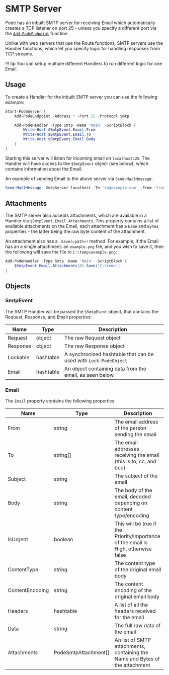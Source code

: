 # SMTP Server

Pode has an inbuilt SMTP server for receiving Email which automatically creates a TCP listener on port 25 - unless you specify a different port via the [`Add-PodeEndpoint`](../../Functions/Core/Add-PodeEndpoint) function.

Unlike with web servers that use the Route functions, SMTP servers use the Handler functions, which let you specify logic for handling responses from TCP streams.

!!! tip
    You can setup multiple different Handlers to run different logic for one Email.

## Usage

To create a Handler for the inbuilt SMTP server you can use the following example:

```powershell
Start-PodeServer {
    Add-PodeEndpoint -Address * -Port 25 -Protocol Smtp

    Add-PodeHandler -Type Smtp -Name 'Main' -ScriptBlock {
        Write-Host $SmtpEvent.Email.From
        Write-Host $SmtpEvent.Email.To
        Write-Host $SmtpEvent.Email.Body
    }
}
```

Starting this server will listen for incoming email on `localhost:25`. The Handler will have access to the `$SmtpEvent` object (see below), which contains information about the Email.

An example of sending Email to the above server via `Send-MailMessage`:

```powershell
Send-MailMessage -SmtpServer localhost -To 'to@example.com' -From 'from@example.com' -Body 'Hello' -Subject 'Hi there' -Port 25
```

## Attachments

The SMTP server also accepts attachments, which are available in a Handler via `$SmtpEvent.Email.Attachments`. This property contains a list of available attachments on the Email, each attachment has a `Name` and `Bytes` properties - the latter being the raw byte content of the attachment.

An attachment also has a `.Save(<path>)` method. For example, if the Email has an a single attachment: an `example.png` file, and you wish to save it, then the following will save the file to `C:\temp\example.png`:

```powershell
Add-PodeHandler -Type Smtp -Name 'Main' -ScriptBlock {
    $SmtpEvent.Email.Attachments[0].Save('C:\temp')
}
```

## Objects

### SmtpEvent

The SMTP Handler will be passed the `$SmtpEvent` object, that contains the Request, Response, and Email properties:

| Name | Type | Description |
| ---- | ---- | ----------- |
| Request | object | The raw Request object |
| Response | object | The raw Response object |
| Lockable | hashtable | A synchronized hashtable that can be used with `Lock-PodeObject` |
| Email | hashtable | An object containing data from the email, as seen below |

### Email

The `Email` property contains the following properties:

| Name | Type | Description |
| ---- | ---- | ----------- |
| From | string | The email address of the person sending the email |
| To | string[] | The email addresses receiving the email (this is to, cc, and bcc) |
| Subject | string | The subject of the email |
| Body | string | The body of the email, decoded depending on content type/encoding |
| IsUrgent | boolean | This will be true if the Priority/Importance of the email is High, otherwise false |
| ContentType | string | The content type of the original email body |
| ContentEncoding | string | The content encoding of the original email body |
| Headers | hashtable | A list of all the headers received for the email |
| Data | string | The full raw data of the email |
| Attachments | PodeSmtpAttachment[] | An list of SMTP attachments, containing the Name and Bytes of the attachment |
